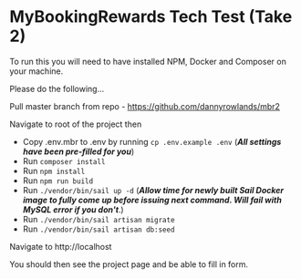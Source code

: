 # **MyBookingRewards Tech Test (Take 2)**

To run this you will need to have installed NPM, Docker and Composer on your machine.

Please do the following...

Pull master branch from repo - https://github.com/dannyrowlands/mbr2

Navigate to root of the project then
* Copy .env.mbr to .env by running `cp .env.example .env` (_**All settings have been pre-filled for you**_)
* Run `composer install`
* Run `npm install`
* Run `npm run build`
* Run `./vendor/bin/sail up -d` (_**Allow time for newly built Sail Docker image to fully come up before issuing next command. Will fail with MySQL error if you don't**_.)
* Run `./vendor/bin/sail artisan migrate`
* Run `./vendor/bin/sail artisan db:seed`

Navigate to http://localhost

You should then see the project page and be able to fill in form.
